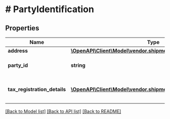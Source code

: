 # # PartyIdentification

## Properties

Name | Type | Description | Notes
------------ | ------------- | ------------- | -------------
**address** | [**\OpenAPI\Client\Model\vendor.shipments\Address**](Address.md) |  | [optional]
**party_id** | **string** | Assigned identification for the party. |
**tax_registration_details** | [**\OpenAPI\Client\Model\vendor.shipments\TaxRegistrationDetails[]**](TaxRegistrationDetails.md) | Tax registration details of the entity. | [optional]

[[Back to Model list]](../../README.md#models) [[Back to API list]](../../README.md#endpoints) [[Back to README]](../../README.md)
